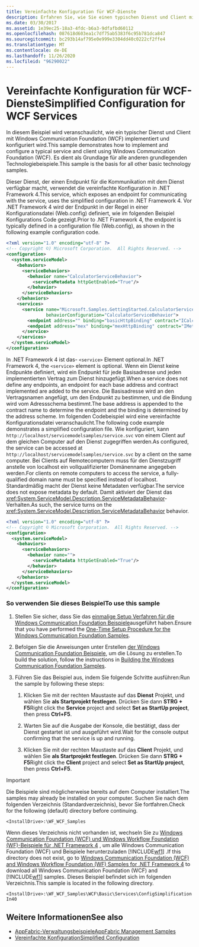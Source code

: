 ```yaml
---
title: Vereinfachte Konfiguration für WCF-Dienste
description: Erfahren Sie, wie Sie einen typischen Dienst und Client mithilfe von WCF implementieren und konfigurieren. Der-Dienst kommuniziert über einen Endpunkt, der in einer Konfigurationsdatei angegeben ist.
ms.date: 03/30/2017
ms.assetid: 1e39ec25-18a3-4fdc-b6a3-9dfafbd60112
ms.openlocfilehash: 087618d603ea1c7df75ab5383f6c95b781dca847
ms.sourcegitcommit: bc293b14af795e0e999e3304dd40c0222cf2ffe4
ms.translationtype: MT
ms.contentlocale: de-DE
ms.lasthandoff: 11/26/2020
ms.locfileid: "96290022"
---
```

# <a name="simplified-configuration-for-wcf-services"></a><span data-ttu-id="5ad2e-104">Vereinfachte Konfiguration für WCF-Dienste</span><span class="sxs-lookup"><span data-stu-id="5ad2e-104">Simplified Configuration for WCF Services</span></span>

<span data-ttu-id="5ad2e-105">In diesem Beispiel wird veranschaulicht, wie ein typischer Dienst und Client mit Windows Communication Foundation (WCF) implementiert und konfiguriert wird.</span><span class="sxs-lookup"><span data-stu-id="5ad2e-105">This sample demonstrates how to implement and configure a typical service and client using Windows Communication Foundation (WCF).</span></span> <span data-ttu-id="5ad2e-106">Es dient als Grundlage für alle anderen grundlegenden Technologiebeispiele.</span><span class="sxs-lookup"><span data-stu-id="5ad2e-106">This sample is the basis for all other basic technology samples.</span></span>  
  
 <span data-ttu-id="5ad2e-107">Dieser Dienst, der einen Endpunkt für die Kommunikation mit dem Dienst verfügbar macht, verwendet die vereinfachte Konfiguration in .NET Framework 4.</span><span class="sxs-lookup"><span data-stu-id="5ad2e-107">This service, which exposes an endpoint for communicating with the service, uses the simplified configuration in .NET Framework 4.</span></span> <span data-ttu-id="5ad2e-108">Vor .NET Framework 4 wird der Endpunkt in der Regel in einer Konfigurationsdatei (Web.config) definiert, wie im folgenden Beispiel Konfigurations Code gezeigt.</span><span class="sxs-lookup"><span data-stu-id="5ad2e-108">Prior to .NET Framework 4, the endpoint is typically defined in a configuration file (Web.config), as shown in the following example configuration code.</span></span>  
  
```xml  
<?xml version="1.0" encoding="utf-8" ?>  
<!-- Copyright ©) Microsoft Corporation.  All Rights Reserved. -->  
<configuration>  
  <system.serviceModel>  
    <behaviors>  
      <serviceBehaviors>  
        <behavior name="CalculatorServiceBehavior">  
          <serviceMetadata httpGetEnabled="True"/>  
        </behavior>  
      </serviceBehaviors>  
    </behaviors>  
    <services>  
      <service name="Microsoft.Samples.GettingStarted.CalculatorService"  
               behaviorConfiguration="CalculatorServiceBehavior">  
        <endpoint address="" binding="basicHttpBinding" contract="ICalculator"/>  
        <endpoint address="mex" binding="mexHttpBinding" contract="IMetadataExchange"/>  
      </service>  
    </services>  
  </system.serviceModel>  
</configuration>  
```  
  
 <span data-ttu-id="5ad2e-109">In .NET Framework 4 ist das- `<service>` Element optional.</span><span class="sxs-lookup"><span data-stu-id="5ad2e-109">In .NET Framework 4, the `<service>` element is optional.</span></span> <span data-ttu-id="5ad2e-110">Wenn ein Dienst keine Endpunkte definiert, wird ein Endpunkt für jede Basisadresse und jeden implementierten Vertrag zum Dienst hinzugefügt.</span><span class="sxs-lookup"><span data-stu-id="5ad2e-110">When a service does not define any endpoints, an endpoint for each base address and contract implemented are added to the service.</span></span> <span data-ttu-id="5ad2e-111">Die Basisadresse wird an den Vertragsnamen angefügt, um den Endpunkt zu bestimmen, und die Bindung wird vom Adressschema bestimmt.</span><span class="sxs-lookup"><span data-stu-id="5ad2e-111">The base address is appended to the contract name to determine the endpoint and the binding is determined by the address scheme.</span></span> <span data-ttu-id="5ad2e-112">Im folgenden Codebeispiel wird eine vereinfachte Konfigurationsdatei veranschaulicht.</span><span class="sxs-lookup"><span data-stu-id="5ad2e-112">The following code example demonstrates a simplified configuration file.</span></span> <span data-ttu-id="5ad2e-113">Wie konfiguriert, kann `http://localhost/servicemodelsamples/service.svc` von einem Client auf dem gleichen Computer auf den Dienst zugegriffen werden.</span><span class="sxs-lookup"><span data-stu-id="5ad2e-113">As configured, the service can be accessed at `http://localhost/servicemodelsamples/service.svc` by a client on the same computer.</span></span> <span data-ttu-id="5ad2e-114">Bei Clients auf Remotecomputern muss für den Dienstzugriff anstelle von localhost ein vollqualifizierter Domänenname angegeben werden.</span><span class="sxs-lookup"><span data-stu-id="5ad2e-114">For clients on remote computers to access the service, a fully-qualified domain name must be specified instead of localhost.</span></span> <span data-ttu-id="5ad2e-115">Standardmäßig macht der Dienst keine Metadaten verfügbar.</span><span class="sxs-lookup"><span data-stu-id="5ad2e-115">The service does not expose metadata by default.</span></span> <span data-ttu-id="5ad2e-116">Damit aktiviert der Dienst das <xref:System.ServiceModel.Description.ServiceMetadataBehavior>-Verhalten.</span><span class="sxs-lookup"><span data-stu-id="5ad2e-116">As such, the service turns on the <xref:System.ServiceModel.Description.ServiceMetadataBehavior> behavior.</span></span>  
  
```xml  
<?xml version="1.0" encoding="utf-8" ?>  
<!-- Copyright © Microsoft Corporation.  All Rights Reserved. -->  
<configuration>  
  <system.serviceModel>  
    <behaviors>  
      <serviceBehaviors>  
        <behavior name="">  
          <serviceMetadata httpGetEnabled="True"/>  
        </behavior>  
      </serviceBehaviors>  
    </behaviors>  
  </system.serviceModel>  
</configuration>  
```  
  
### <a name="to-use-this-sample"></a><span data-ttu-id="5ad2e-117">So verwenden Sie dieses Beispiel</span><span class="sxs-lookup"><span data-stu-id="5ad2e-117">To use this sample</span></span>  
  
1. <span data-ttu-id="5ad2e-118">Stellen Sie sicher, dass Sie das [einmalige Setup Verfahren für die Windows Communication Foundation Beispiele](one-time-setup-procedure-for-the-wcf-samples.md)ausgeführt haben.</span><span class="sxs-lookup"><span data-stu-id="5ad2e-118">Ensure that you have performed the [One-Time Setup Procedure for the Windows Communication Foundation Samples](one-time-setup-procedure-for-the-wcf-samples.md).</span></span>  
  
2. <span data-ttu-id="5ad2e-119">Befolgen Sie die Anweisungen unter Erstellen [der Windows Communication Foundation Beispiele](building-the-samples.md), um die Lösung zu erstellen.</span><span class="sxs-lookup"><span data-stu-id="5ad2e-119">To build the solution, follow the instructions in [Building the Windows Communication Foundation Samples](building-the-samples.md).</span></span>  
  
3. <span data-ttu-id="5ad2e-120">Führen Sie das Beispiel aus, indem Sie folgende Schritte ausführen:</span><span class="sxs-lookup"><span data-stu-id="5ad2e-120">Run the sample by following these steps:</span></span>  
  
    1. <span data-ttu-id="5ad2e-121">Klicken Sie mit der rechten Maustaste auf das **Dienst** Projekt, und wählen Sie **als Startprojekt festlegen**. Drücken Sie dann **STRG + F5**</span><span class="sxs-lookup"><span data-stu-id="5ad2e-121">Right click the **Service** project and select **Set as StartUp project**, then press **Ctrl+F5**.</span></span>  
  
    2. <span data-ttu-id="5ad2e-122">Warten Sie auf die Ausgabe der Konsole, die bestätigt, dass der Dienst gestartet ist und ausgeführt wird.</span><span class="sxs-lookup"><span data-stu-id="5ad2e-122">Wait for the console output confirming that the service is up and running.</span></span>  
  
    3. <span data-ttu-id="5ad2e-123">Klicken Sie mit der rechten Maustaste auf das **Client** Projekt, und wählen Sie **als Startprojekt festlegen**. Drücken Sie dann **STRG + F5**</span><span class="sxs-lookup"><span data-stu-id="5ad2e-123">Right click the **Client** project and select **Set as StartUp project**, then press **Ctrl+F5**.</span></span>  
  
> [!IMPORTANT]
> <span data-ttu-id="5ad2e-124">Die Beispiele sind möglicherweise bereits auf dem Computer installiert.</span><span class="sxs-lookup"><span data-stu-id="5ad2e-124">The samples may already be installed on your computer.</span></span> <span data-ttu-id="5ad2e-125">Suchen Sie nach dem folgenden Verzeichnis (Standardverzeichnis), bevor Sie fortfahren.</span><span class="sxs-lookup"><span data-stu-id="5ad2e-125">Check for the following (default) directory before continuing.</span></span>  
>
> `<InstallDrive>:\WF_WCF_Samples`  
>
> <span data-ttu-id="5ad2e-126">Wenn dieses Verzeichnis nicht vorhanden ist, wechseln Sie zu [Windows Communication Foundation (WCF) und Windows Workflow Foundation (WF)-Beispiele für .NET Framework 4](https://www.microsoft.com/download/details.aspx?id=21459) , um alle Windows Communication Foundation (WCF) und Beispiele herunterzuladen [!INCLUDE[wf1](../../../../includes/wf1-md.md)] .</span><span class="sxs-lookup"><span data-stu-id="5ad2e-126">If this directory does not exist, go to [Windows Communication Foundation (WCF) and Windows Workflow Foundation (WF) Samples for .NET Framework 4](https://www.microsoft.com/download/details.aspx?id=21459) to download all Windows Communication Foundation (WCF) and [!INCLUDE[wf1](../../../../includes/wf1-md.md)] samples.</span></span> <span data-ttu-id="5ad2e-127">Dieses Beispiel befindet sich im folgenden Verzeichnis.</span><span class="sxs-lookup"><span data-stu-id="5ad2e-127">This sample is located in the following directory.</span></span>  
>
> `<InstallDrive>:\WF_WCF_Samples\WCF\Basic\Services\ConfigSimplificationIn40`  
  
## <a name="see-also"></a><span data-ttu-id="5ad2e-128">Weitere Informationen</span><span class="sxs-lookup"><span data-stu-id="5ad2e-128">See also</span></span>

- <span data-ttu-id="5ad2e-129">[AppFabric-Verwaltungsbeispiele](/previous-versions/appfabric/ff383405(v=azure.10))</span><span class="sxs-lookup"><span data-stu-id="5ad2e-129">[AppFabric Management Samples](/previous-versions/appfabric/ff383405(v=azure.10))</span></span>
- [<span data-ttu-id="5ad2e-130">Vereinfachte Konfiguration</span><span class="sxs-lookup"><span data-stu-id="5ad2e-130">Simplified Configuration</span></span>](../simplified-configuration.md)
